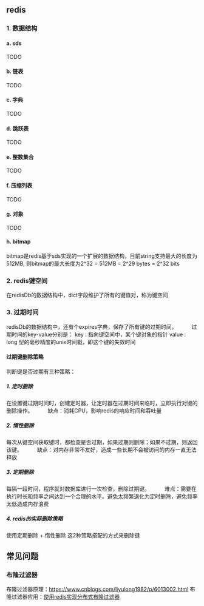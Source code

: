 ## redis

### 1. 数据结构
#### a. sds
TODO

#### b. 链表
TODO

#### c. 字典
TODO

#### d. 跳跃表
TODO

#### e. 整数集合
TODO

#### f. 压缩列表
TODO

#### g. 对象
TODO
#### h. bitmap
bitmap是redis基于sds实现的一个扩展的数据结构，目前string支持最大的长度为512MB, 则bitmap的最大长度为2^32 = 512MB = 2^29 bytes = 2^32 bits

### 2. redis键空间
在redisDb的数据结构中，dict字段维护了所有的键值对，称为键空间

### 3. 过期时间
redisDb的数据结构中，还有个expires字典，保存了所有键的过期时间。　　　
过期时间的key-value分别是：
key : 指向键空间中，某个键对象的指针
value : long 型的毫秒精度的unix时间戳，即这个键的失效时间

#### 过期键删除策略
判断键是否过期有三种策略：
##### 1. 定时删除
在设置键过期时间时，创建定时器，让定时器在过期时间来临时，立即执行对键的删除操作。　　　
缺点：消耗CPU，影响redis的响应时间和吞吐量

##### 2. 惰性删除
每次从键空间获取键时，都检查是否过期，如果过期则删除；如果不过期，则返回该键。　　　
缺点：对内存非常不友好，造成一些长期不会被访问的内存一直无法释放

##### 3. 定期删除
每隔一段时间，程序就对数据库进行一次检查，删除过期键。　　　
难点：需要在执行时长和频率之间达到一个合理的水平。避免太频繁退化为定时删除，避免频率太低造成内存浪费

##### 4. redis的实际删除策略
使用定期删除 + 惰性删除 这2种策略搭配的方式来删除键

## 常见问题
### 布隆过滤器
布隆过滤器原理：https://www.cnblogs.com/liyulong1982/p/6013002.html
布隆过滤器应用：[使用redis实现分布式布隆过滤器](https://blog.csdn.net/ncuzengxiebo/article/details/82813900)

